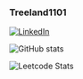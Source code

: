 ### Treeland1101

[![LinkedIn](https://img.shields.io/badge/LinkedIn-%230077B5.svg?logo=linkedin&logoColor=white)](https://linkedin.com/in/shang-chen-li) 

![GitHub stats](https://github-readme-stats.vercel.app/api?username=treeland&show_icons=true\&rank_icon=github)

![Leetcode Stats](https://leetcard.jacoblin.cool/treeland?ext=contest)

